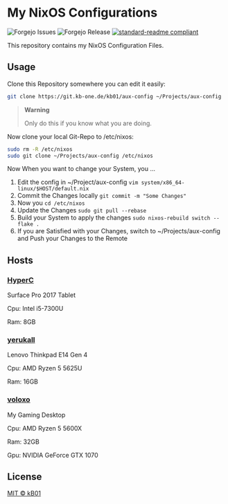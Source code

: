 # My NixOS Configurations

![Forgejo Issues](https://img.shields.io/gitea/issues/open/kb01/nix-config?gitea_url=https%3A%2F%2Fgit.kb-one.de)
![Forgejo Release](https://img.shields.io/gitea/v/release/kb01/nix-config?gitea_url=https%3A%2F%2Fgit.kb-one.de)
[![standard-readme compliant](https://img.shields.io/badge/readme%20style-standard-brightgreen.svg?style=flat-square)](https://github.com/RichardLitt/standard-readme)

This repository contains my NixOS Configuration Files.

## Usage
Clone this Repository somewhere you can edit it easily:
```bash
git clone https://git.kb-one.de/kb01/aux-config ~/Projects/aux-config
```

> **Warning**
>
> Only do this if you know what you are doing.

Now clone your local Git-Repo to /etc/nixos:
```bash
sudo rm -R /etc/nixos
sudo git clone ~/Projects/aux-config /etc/nixos
```

Now When you want to change your System, you ...
1. Edit the config in ~/Project/aux-config `vim system/x86_64-linux/$HOST/default.nix`
2. Commit the Changes locally `git commit -m "Some Changes"`
3. Now you `cd /etc/nixos`
4. Update the Changes `sudo git pull --rebase`
5. Build your System to apply the changes `sudo nixos-rebuild switch --flake .`
6. If you are Satisfied with your Changes, switch to ~/Projects/aux-config and Push your Changes to the Remote

## Hosts

### [HyperC](./systems/x86_64-linux/HyperC)
Surface Pro 2017 Tablet

Cpu: Intel i5-7300U

Ram: 8GB

### [yerukall](.systems/x86_64-linux/yerukall)
Lenovo Thinkpad E14 Gen 4

Cpu: AMD Ryzen 5 5625U

Ram: 16GB

### [voloxo](.systems/x86_64-linux/voloxo)
My Gaming Desktop

Cpu: AMD Ryzen 5 5600X

Ram: 32GB

Gpu: NVIDIA GeForce GTX 1070

## License

[MIT © kB01](../LICENSE)
